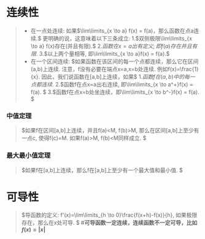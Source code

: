 # **连续性**
>- 在一点处连续:
如果$\lim\limits_{x \to a} f(x) = f(a)，那么函数在点a连续.$
更明确的说，这意味着以下三条成立:
1.$双侧极限\lim\limits_{x \to a} f(x)存在(并且有限).$
2.$函数在x=a出有定义; 即f(a)存在并且有限.$
3.$以上两个量相等, 即\lim\limits_{x \to a}f(x) = f(a).$
> - 在一个区间连续:
> $如果函数在该区间的每一个点都连续，那么它在区间(a,b)上连续. 注意，f没有必要在端点x=a,x=b处连续. 例如f(x)=\frac{1}{x}. 因此，我们说函数在[a,b]上连续，如果$
1.$函数f在(a,b)中的每一点都连续.$
2.$函数f在点x=a出右连续, 即\lim\limits_{x \to a^+}f(x) = f(a). $
3.$函数f在点x=b处坐连续，即\lim\limits_{x \to b^-}f(x) = f(a). $
### **中值定理**
>$如果f在区间[a,b]上连续，并且f(a)<M, f(b)>M, 那么在区间[a,b]上至少有一点c, 使得f(c)=M. 如果f(a)>M, f(b)<M同样成立. $
### **最大最小值定理**
>$如果f在[a,b]上连续，那么f在[a,b]上至少有一个最大值和最小值. $
# **可导性**
>$导函数的定义: f'(x)=\lim\limits_{h \to 0}\frac{f(x+h)-f(x)}{h}, 如果极限存在，那么在x处可导. $
#**可导函数一定连续，连续函数不一定可导，比如$f(x)=|x|$**
